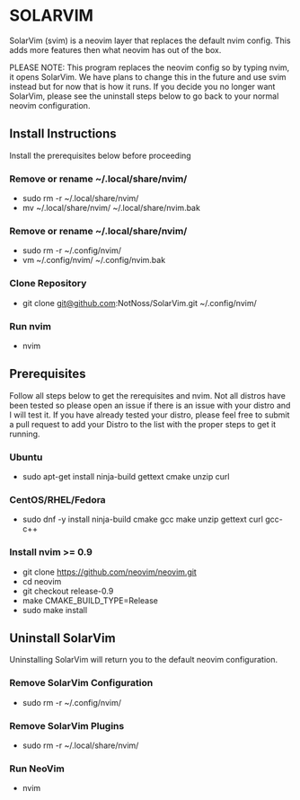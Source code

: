 # SOLARVIM 

SolarVim (svim) is a neovim layer that replaces the default nvim config. This adds more features then what neovim has out of the box.

PLEASE NOTE: This program replaces the neovim config so by typing nvim, it opens SolarVim. We have plans to change this in the future and use svim instead but for now that is how it runs. If you decide you no longer want SolarVim, please see the uninstall steps below to go back to your normal neovim configuration.

## Install Instructions
Install the prerequisites below before proceeding

### Remove or rename ~/.local/share/nvim/
- sudo rm -r ~/.local/share/nvim/
- mv ~/.local/share/nvim/ ~/.local/share/nvim.bak

### Remove or rename ~/.local/share/nvim/
- sudo rm -r ~/.config/nvim/
- vm ~/.config/nvim/ ~/.config/nvim.bak

### Clone Repository
- git clone git@github.com:NotNoss/SolarVim.git ~/.config/nvim/

### Run nvim
- nvim

## Prerequisites
Follow all steps below to get the rerequisites and nvim. Not all distros have been tested so please open an issue if there is an issue with your distro and I will test it. If you have already tested your distro, please feel free to submit a pull request to add your Distro to the list with the proper steps to get it running.

### Ubuntu
- sudo apt-get install ninja-build gettext cmake unzip curl

### CentOS/RHEL/Fedora
- sudo dnf -y install ninja-build cmake gcc make unzip gettext curl gcc-c++

### Install nvim >= 0.9
- git clone https://github.com/neovim/neovim.git
- cd neovim
- git checkout release-0.9
- make CMAKE_BUILD_TYPE=Release
- sudo make install

## Uninstall SolarVim
Uninstalling SolarVim will return you to the default neovim configuration.

### Remove SolarVim Configuration
- sudo rm -r ~/.config/nvim/

### Remove SolarVim Plugins
- sudo rm -r ~/.local/share/nvim/

### Run NeoVim
- nvim
